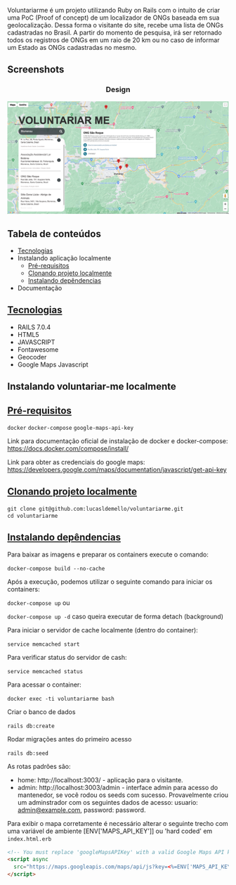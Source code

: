 <!-- Inserir descrição do projeto -->
Voluntariarme é um projeto utilizando Ruby on Rails com o intuito de criar uma PoC (Proof of concept) de um localizador de ONGs baseada em sua geolocalização. Dessa forma o visitante do site, recebe uma lista de ONGs cadastradas no Brasil. A partir do momento de pesquisa, irá ser retornado todos os registros de ONGs em um raio de 20 km ou no caso de informar um Estado as ONGs cadastradas no mesmo. 

## Screenshots
<p align="center">
    <h3 align="center">Design</h3>
    <img src="doc/home_search.png" alt="Design" />
</p>

Tabela de conteúdos
-----------
<!--ts-->
* [Tecnologias](#tecnologias)
* Instalando aplicação localmente
    * [Pré-requisitos](#prerequisites)
    * [Clonando projeto localmente](#clone)
    * [Instalando depêndencias](#install)
* Documentação
<!--te-->


<a href="tecnologias">Tecnologias</a>
-----------
* RAILS 7.0.4
* HTML5
* JAVASCRIPT
* Fontawesome
* Geocoder
* Google Maps Javascript 


Instalando voluntariar-me localmente
-----------

<a href="prerequisites">Pré-requisitos</a>
-----------
`docker`
`docker-compose`
`google-maps-api-key`


Link para documentação oficial de instalação de docker e docker-compose:
https://docs.docker.com/compose/install/

Link para obter as credenciais do google maps: https://developers.google.com/maps/documentation/javascript/get-api-key


<a href="clone">Clonando projeto localmente</a>
-----------

    git clone git@github.com:lucasldemello/voluntariarme.git
    cd voluntariarme

<a href="install">Instalando depêndencias</a>
-----------

Para baixar as imagens e preparar os containers execute o comando:

`docker-compose build --no-cache`

Após a execução, podemos utilizar o seguinte comando para iniciar os containers:

`docker-compose up` ou

`docker-compose up -d` caso queira executar de forma detach (background)

Para iniciar o servidor de cache localmente (dentro do container):

`service memcached start`

Para verificar status do servidor de cash:

`service memcached status`

Para acessar o container:

`docker exec -ti voluntariarme bash`

Criar o banco de dados

`rails db:create`

Rodar migrações antes do primeiro acesso

`rails db:seed`

As rotas padrões são:

* home: http://localhost:3003/ - aplicação para o visitante.
* admin: http://localhost:3003/admin - interface admin para acesso do mantenedor, se você rodou os seeds com sucesso. Provavelmente criou um adminstrador
com os seguintes dados de acesso: usuario: admin@example.com, password: password.


Para exibir o mapa corretamente é necessário alterar o seguinte trecho com uma variável de ambiente [ENV['MAPS_API_KEY']] ou 'hard coded' em ```index.html.erb```
```html
<!-- You must replace 'googleMapsAPIKey' with a valid Google Maps API key in order to properly execute -->
<script async        
  src="https://maps.googleapis.com/maps/api/js?key=<%=ENV['MAPS_API_KEY']%>&callback=initMap">
</script>
```
